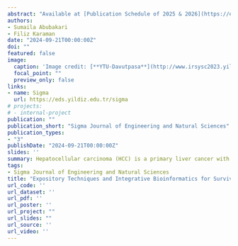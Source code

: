 ```yaml
---
abstract: "Available at [Publication Schedule of 2025 & 2026](https://eds.yildiz.edu.tr/sigma/Announcements/85)"
authors:
- Sumaila Abubakari
- Filiz Karaman
date: "2024-09-21T00:00:00Z"
doi: ""
featured: false
image:
  caption: 'Image credit: [**YTU-Davutpasa**](http://www.irsysc2023.yildiz.edu.tr/)'
  focal_point: ""
  preview_only: false
links:
- name: Sigma
  url: https://eds.yildiz.edu.tr/sigma
# projects:
# - internal-project
publication: ""
publication_short: "Sigma Journal of Engineering and Natural Sciences"
publication_types:
- "3"
publishDate: "2024-09-21T00:00:00Z"
slides: ''
summary: Hepatocellular carcinoma (HCC) is a primary liver cancer with a prognosis influenced by clinical and gene expression factors. Using RNA-seq data from TCGA-LIHC, we found 3,623 genes expressed differently and used survival analysis, machine learning, and pathway enrichment to discover markers related to tumor growth. Three prognostic genes (CA9, AP1M1, and CASC9) were associated with survival, while diagnostic markers highlighted metabolic dysfunction in HCC. Our study demonstrates the power of integrative bioinformatics in identifying key molecular targets, offering insights for precision oncology and improved patient management.
tags:
- Sigma Journal of Engineering and Natural Sciences
title: "Expository Techniques and Integrative Bioinformatics for Survival Modeling: Screening Potential Biomarkers in Hepatocellular Carcinoma"
url_code: ''
url_dataset: ''
url_pdf: ''
url_poster: ''
url_project: ""
url_slides: ""
url_source: ''
url_video: ''
---
```

